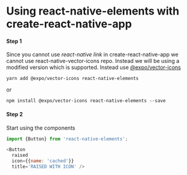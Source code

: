 # Using react-native-elements with create-react-native-app

#### Step 1
Since you cannot use *react-native link* in create-react-native-app we cannot use react-native-vector-icons repo. Instead we will be using a modified version which is supported. Instead use [@expo/vector-icons](https://github.com/exponent/vector-icons)

```
yarn add @expo/vector-icons react-native-elements
```
or

```
npm install @expo/vector-icons react-native-elements --save
```

#### Step 2

Start using the components

```js
import {Button} from 'react-native-elements';

<Button
  raised
  icon={{name: 'cached'}}
  title='RAISED WITH ICON' />
```

